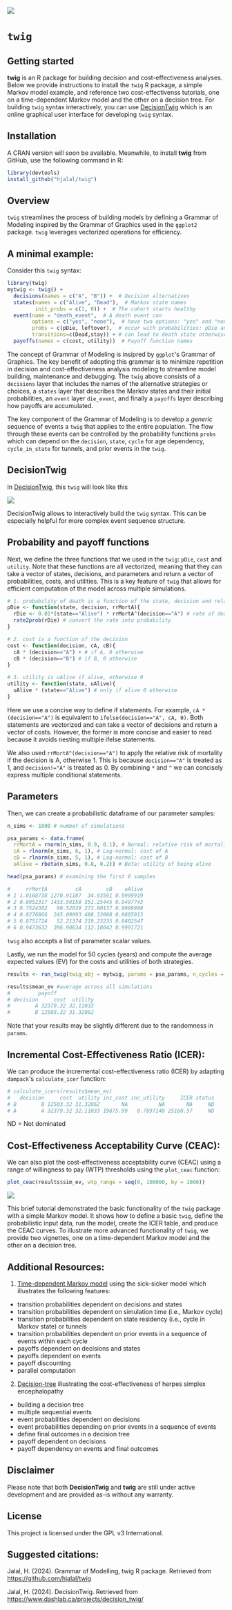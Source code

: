 ![](man/figures/hex_sticker.png)

# `twig`

## Getting started

**twig** is an R package for building decision and cost-effectiveness analyses. Below we provide instructions to install the `twig` R package, a simple Markov model example, and reference two cost-effectivenss tutorials, one on a time-dependent Markov model and the other on a decision tree. For building `twig` syntax interactively, you can use [DecisionTwig](https://www.dashlab.ca/projects/decision_twig/) which is an online graphical user interface for developing `twig` syntax. 

## Installation

A CRAN version will soon be available. Meanwhile, to install **twig** from GitHub, use the following command in R:

```r
library(devtools)
install_github("hjalal/twig")
```

## Overview

`twig` streamlines the process of building models by defining a Grammar of Modeling inspired by the Grammar of Graphics used in the `ggplot2` package. `twig` leverages vectorized operations for efficiency.   

## A minimal example:

Consider this `twig` syntax:

``` r
library(twig)
mytwig <- twig() + 
  decisions(names = c("A", "B")) +  # Decision alternatives
  states(names = c("Alive", "Dead"),  # Markov state names
         init_probs = c(1, 0)) +  # The cohort starts healthy
  event(name = "death_event",  # A death event can   
        options = c("yes", "none"),  # have two options: "yes" and "none",
        probs = c(pDie, leftover),  # occur with probabilities: pDie and leftover = 1 - pDie
        transitions=c(Dead,stay)) + # can lead to death state otherwise stay in their current state, respectively.
  payoffs(names = c(cost, utility))  # Payoff function names
```
The concept of Grammar of Modeling is insipred by `ggplot`'s Grammar of Graphics. The key benefit of adopting this grammar is to minimize repetition in decision and cost-effectiveness analysis modeling to streamline model building, maintenance and debugging.  The `twig` above consists of a `decisions` layer that includes the names of the alternative strategies or choices, a `states` layer that describes the Markov states and their initial probabilities, an `event` layer `die_event`, and finally a `payoffs` layer describing how payoffs are accumulated.  

The key component of the Grammar of Modeling is to develop a *generic* sequence of events a `twig` that applies to the entire population.  The flow through these events can be controlled by the probability functions `probs` which can depend on the `decision`, `state`, `cycle` for age dependency, `cycle_in_state` for tunnels, and prior events in the `twig`.

## DecisionTwig 
In [DecisionTwig](https://www.dashlab.ca/projects/decision_twig/), this `twig` will look like this

![](man/figures/decision_twig_demo2.png)

DecisionTwig allows to interactively build the `twig` syntax. This can be especially helpful for more complex event sequence structure.  

## Probability and payoff functions
Next, we define the three functions that we used in the `twig`: `pDie`, `cost` and `utility`. Note that these functions are all vectorized, meaning that they can take a vector of states, decisions, and parameters and return a vector of probabilities, costs, and utilities. This is a key feature of `twig` that allows for efficient computation of the model across multiple simulations.

``` r
# 1. probability of death is a function of the state, decision and relative risk of mortality given treatment A
pDie <- function(state, decision, rrMortA){
  rDie <- 0.01*(state=="Alive") * rrMortA^(decision=="A") # rate of death is 20% if alive, 0 otherwise. This rate is multiplied by rrMortA for A, otherwise 1.
  rate2prob(rDie) # convert the rate into probability
}

# 2. cost is a function of the decision
cost <- function(decision, cA, cB){
  cA * (decision=="A") + # if A, 0 otherwise
  cB * (decision=="B") # if B, 0 otherwise
}

# 3. utility is uAlive if alive, otherwise 0
utility <- function(state, uAlive){
  uAlive * (state=="Alive") # only if alive 0 otherwise
}
``` 

Here we use a concise way to define if statements.  For example, `cA * (decision=="A")` is equivalent to `ifelse(decision=="A", cA, 0)`. Both statements are vectorized and can take a vector of decisions and return a vector of costs. However, the former is more concise and easier to read because it avoids nesting multiple ifelse statements. 

We also used `rrMortA^(decision=="A")` to apply the relative risk of mortality if the decision is A, otherwise 1. This is because `decision=="A"` is treated as 1, and `decision!="A"` is treated as 0.  By combining `*` and `^` we can concisely express multiple conditional statements. 

## Parameters
Then, we can create a probabilistic dataframe of our parameter samples:

```r
n_sims <- 1000 # number of simulations

psa_params <- data.frame(
  rrMortA = rnorm(n_sims, 0.9, 0.1), # Normal: relative risk of mortality for A vs. B
  cA = rlnorm(n_sims, 6, 1), # Log-normal: cost of A
  cB = rlnorm(n_sims, 5, 1), # Log-normal: cost of B
  uAlive = rbeta(n_sims, 0.8, 0.2)) # Beta: utility of being alive

head(psa_params) # examining the first 6 samples

#     rrMortA         cA        cB    uAlive
# 1 1.0168738 1270.91187  34.93591 0.9999919
# 2 0.8952317 1433.50158 351.25445 0.9497743
# 3 0.7524302   90.52039 273.80137 0.9999980
# 4 0.8276866  245.09993 488.33008 0.9805013
# 5 0.8751724   52.21374 219.23235 0.8402547
# 6 0.9473632  396.90634 112.18042 0.9991721
``` 
`twig` also accepts a list of parameter scalar values.


Lastly, we run the model for 50 cycles (years) and compute the average expected values (EV) for the costs and utilities of both strategies.
``` r 
results <- run_twig(twig_obj = mytwig, params = psa_params, n_cycles = 50)

results$mean_ev #average across all simulations
#         payoff
# decision     cost  utility
#        A 32379.32 32.11033
#        B 12503.32 31.32062
```
Note that your results may be slightly different due to the randomness in `params`.

## Incremental Cost-Effectiveness Ratio (ICER):
We can produce the incremental cost-effectiveness ratio (ICER) by adapting `dampack`'s `calculate_icer` function:

``` r 
# calculate_icers(results$mean_ev)
#   decision     cost  utility inc_cost inc_utility     ICER status
# B        B 12503.32 31.32062       NA          NA       NA     ND
# A        A 32379.32 32.11033 19875.99   0.7897148 25168.57     ND
```
ND = Not dominated

## Cost-Effectiveness Acceptability Curve (CEAC):
We can also plot the cost-effectiveness acceptability curve (CEAC) using a range of willingness to pay (WTP) thresholds using the `plot_ceac` function: 

``` r
plot_ceac(results$sim_ev, wtp_range = seq(0, 100000, by = 1000))
```
![](man/figures/ceac_twig.png)

This brief tutorial demonstrated the basic functionality of the `twig` package with a simple Markov model. It shows how to define a basic `twig`, define the probabilistic input data, run the model, create the ICER table, and produce the CEAC curves. To illustrate more advanced functionality of `twig`, we provide two vignettes, one on a time-dependent Markov model and the other on a decision tree.

## Additional Resources:

1. [Time-dependent Markov model](https://hjalal.github.io/twig/articles/markov_time_dep.html) using the sick-sicker model which illustrates the following features:
- transition probabilities dependent on decisions and states
- transition probabilities dependent on simulation time (i.e., Markov cycle) 
- transition probabilities dependent on state residency (i.e., cycle in Markov state) or tunnels
- transition probabilities dependent on prior events in a sequence of events within each cycle
- payoffs dependent on decisions and states
- payoffs dependent on events 
- payoff discounting
- parallel computation

2. [Decision-tree](https://hjalal.github.io/twig/articles/decision_tree.html) illustrating the cost-effectiveness of herpes simplex encephalopathy
- building a decision tree 
- multiple sequential events
- event probabilities dependent on decisions
- event probabilities depending on prior events in a sequence of events
- define final outcomes in a decision tree 
- payoff dependent on decisions
- payoff dependency on events and final outcomes

## Disclaimer

Please note that both **DecisionTwig** and **twig** are still under active development and are provided as-is without any warranty.

## License

This project is licensed under the GPL v3 International.

## Suggested citations:

Jalal, H. (2024). Grammar of Modelling, twig R package. Retrieved from <https://github.com/hjalal/twig>

Jalal, H. (2024). DecisionTwig. Retrieved from <https://www.dashlab.ca/projects/decision_twig/>
